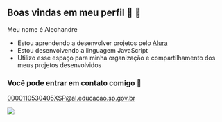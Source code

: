 ## Boas vindas em meu perfil 🦂 👋

Meu nome é Alechandre
- Estou aprendendo a desenvolver projetos pelo [Alura](https://www.alura.com.br)
- Estou desenvolvendo a linguagem JavaScript
- Utilizo esse espaço para minha organização e compartilhamento dos meus projetos desenvolvidos

### Você pode entrar em contato comigo 📧

0000110530405XSP@al.educacao.sp.gov.br

![](https://media1.tenor.com/m/MRGuPLxq2QUAAAAC/horses-running.gif)
